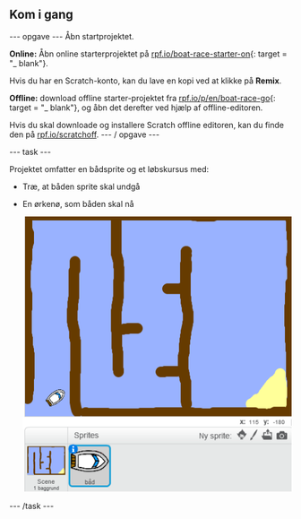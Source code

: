 ## Kom i gang

\--- opgave \--- Åbn startprojektet.

**Online:** Åbn online starterprojektet på [rpf.io/boat-race-starter-on](http://rpf.io/boat-race-starter-on){: target = "_ blank"}.

Hvis du har en Scratch-konto, kan du lave en kopi ved at klikke på **Remix**.

**Offline:** download offline starter-projektet fra [rpf.io/p/en/boat-race-go](http://rpf.io/p/en/boat-race-go){: target = "_ blank"}, og åbn det derefter ved hjælp af offline-editoren.

Hvis du skal downloade og installere Scratch offline editoren, kan du finde den på [rpf.io/scratchoff](http://rpf.io/scratchoff). \--- / opgave \---

\--- task \---

Projektet omfatter en bådsprite og et løbskursus med:

- Træ, at båden sprite skal undgå
- En ørkenø, som båden skal nå
    
    ![skærmbillede](images/boat-starter.png)

\--- /task \---